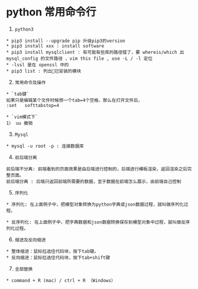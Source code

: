 # python 常用命令行
1. `python3`
```
* pip3 install --upgrade pip 升级pip3的version
* pip3 install xxx : install software
* pip3 install mysqlclient : 有可能有些库的路径错了，要 whereis/which 出 mysql_config 的文件路径 ，vim this file , use -L / -l 定位
* -lssl 是在 openssl 中的
* pip3 list : 列出已安装的模块
```
2. `常用命令及操作`
```
* `tab键`
如果只是编辑某个文件时候想一个tab=4个空格，那么在打开文件后，
:set   softtabstop=4

* `vim模式下`
1） uu 撤销
```
3. `Mysql`
```
* mysql -u root -p : 连接数据库
```
4. `前后端分离`
```
前后端不分离: 前端看到的页面效果是由后端进行控制的，后端进行模板渲染，返回渲染之后完整页面。
前后端分离 : 后端只返回前端所需要的数据，至于数据在前端怎么展示，由前端自己控制
```
5. `序列化`
```
* 序列化: 在上面例子中，把模型对象转换为python字典或json数据过程，就叫做序列化过程。

* 反序列化: 在上面例子中，把字典数据和json数据转换保存到模型对象中过程，就叫做反序列化过程。
```
6. `缩进及反向缩进`
```
* 整体缩进：鼠标拉选住代码块，按下tab键。
* 反向缩进：鼠标拉选住代码块，按下tab+shift键
```
7. `全部替换`
```
* command + R (mac) / ctrl + R （Windows）
```
